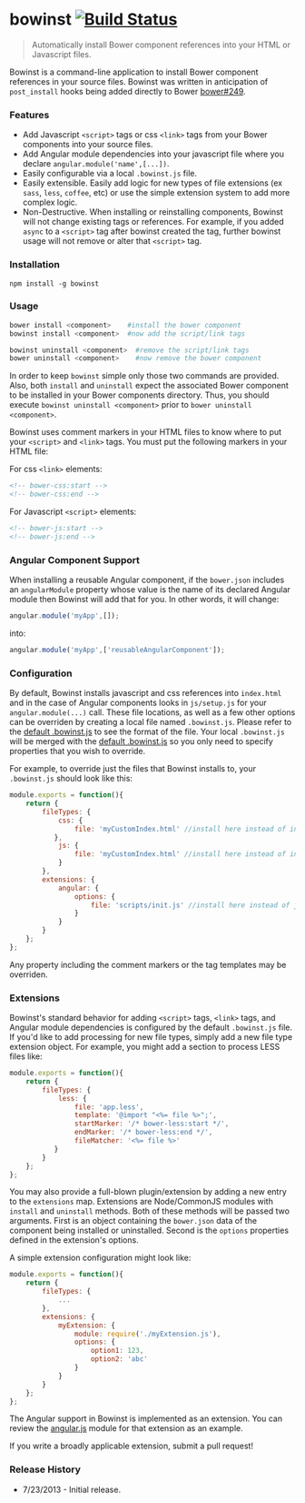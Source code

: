 # bowinst [![Build Status](https://travis-ci.org/cgross/bowinst.png?branch=master)](https://travis-ci.org/cgross/bowinst)

> Automatically install Bower component references into your HTML or Javascript files.

Bowinst is a command-line application to install Bower component references in your source files.  Bowinst was written in anticipation of `post_install` hooks being added directly to Bower [bower#249](https://github.com/bower/bower/issues/249).

### Features

* Add Javascript `<script>` tags or css `<link>` tags from your Bower components into your source files.
* Add Angular module dependencies into your javascript file where you declare `angular.module('name',[...])`.
* Easily configurable via a local `.bowinst.js` file.
* Easily extensible.  Easily add logic for new types of file extensions (ex `sass`, `less`, `coffee`, etc) or use the simple extension system to add more complex logic.
* Non-Destructive.  When installing or reinstalling components, Bowinst will not change existing tags or references.  For example, if you added `async` to a `<script>` tag after bowinst created the tag, further bowinst usage will not remove or alter that `<script>` tag.

### Installation

    npm install -g bowinst

### Usage

```bash
bower install <component>    #install the bower component
bowinst install <component>  #now add the script/link tags
```
```bash
bowinst uninstall <component>  #remove the script/link tags
bower uninstall <component>    #now remove the bower component
```

In order to keep `bowinst` simple only those two commands are provided.  Also, both `install` and `uninstall` expect the associated Bower component to be installed in your Bower components directory.  Thus, you should execute `bowinst uninstall <component>` prior to `bower uninstall <component>`.

Bowinst uses comment markers in your HTML files to know where to put your `<script>` and `<link>` tags.  You must put the following markers in your HTML file:

For css `<link>` elements:
```html
<!-- bower-css:start -->
<!-- bower-css:end -->
```

For Javascript `<script>` elements:
```html
<!-- bower-js:start -->
<!-- bower-js:end -->
```

### Angular Component Support

When installing a reusable Angular component, if the `bower.json` includes an `angularModule` property whose value is the name of its declared Angular module then Bowinst will add that for you.  In other words, it will change:

```js
angular.module('myApp',[]);
```

into:

```js
angular.module('myApp',['reusableAngularComponent']);
```

### Configuration

By default, Bowinst installs javascript and css references into `index.html` and in the case of Angular components looks in `js/setup.js` for your `angular.module(...)` call.  These file locations, as well as a few other options can be overriden by creating a local file named `.bowinst.js`.   Please refer to the [default .bowinst.js](https://github.com/cgross/bowinst/blob/master/lib/.bowinst.js) to see the format of the file.  Your local `.bowinst.js` will be merged with the [default .bowinst.js](https://github.com/cgross/bowinst/blob/master/lib/.bowinst.js) so you only need to specify properties that you wish to override.

For example, to override just the files that Bowinst installs to, your `.bowinst.js` should look like this:

```js
module.exports = function(){
    return {
        fileTypes: {
            css: {
                file: 'myCustomIndex.html' //install here instead of index.html
           },
            js: {
                file: 'myCustomIndex.html' //install here instead of index.html
            }
        },
        extensions: {
            angular: {
                options: {
                    file: 'scripts/init.js' //install here instead of js/setup.js
                }
            }
        }
    };
};
```

Any property including the comment markers or the tag templates may be overriden.

### Extensions

Bowinst's standard behavior for adding `<script>` tags, `<link>` tags, and Angular module dependencies is configured by the default `.bowinst.js` file.  If you'd like to add processing for new file types, simply add a new file type extension object.  For example, you might add a section to process LESS files like:

```js
module.exports = function(){
    return {
        fileTypes: {
            less: {
                file: 'app.less',
                template: '@import "<%= file %>";',
                startMarker: '/* bower-less:start */',
                endMarker: '/* bower-less:end */',
                fileMatcher: '<%= file %>'
           }
        }
    };
};
```

You may also provide a full-blown plugin/extension by adding a new entry to the `extensions` map.  Extensions are Node/CommonJS modules with `install` and `uninstall` methods.  Both of these methods will be passed two arguments.  First is an object containing the `bower.json` data of the component being installed or uninstalled.  Second is the `options` properties defined in the extension's options.

A simple extension configuration might look like:

```js
module.exports = function(){
    return {
        fileTypes: {
            ...
        },
        extensions: {
            myExtension: {
                module: require('./myExtension.js'),
                options: {
                    option1: 123,
                    option2: 'abc'
                }
            }
        }
    };
};
```

The Angular support in Bowinst is implemented as an extension.  You can review the [angular.js](https://github.com/cgross/bowinst/blob/master/lib/ext/angular.js) module for that extension as an example.

If you write a broadly applicable extension, submit a pull request!

### Release History

* 7/23/2013 - Initial release.
